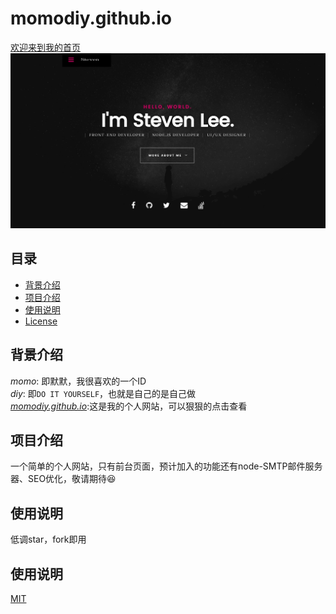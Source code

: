 # **momodiy.github.io**

[欢迎来到我的首页](https://momodiy.github.io)
![first-page](images/redeme1.webp)

## 目录  
* [背景介绍](#背景介绍)  
* [项目介绍](#项目介绍)  
* [使用说明](#使用说明)
* [License](#License)  

<a name="背景介绍"></a>  
## 背景介绍 

*momo*: 即默默，我很喜欢的一个ID<br>
*diy*: 即`DO IT YOURSELF`，也就是自己的是自己做<br>
*[momodiy.github.io](https://momodiy.github.io/)*:这是我的个人网站，可以狠狠的点击查看


<a name="项目介绍"></a>  
## 项目介绍 
一个简单的个人网站，只有前台页面，预计加入的功能还有node-SMTP邮件服务器、SEO优化，敬请期待😆

<a name="使用说明"></a>  
## 使用说明

低调star，fork即用

<a name="使用说明"></a>  
## 使用说明
[MIT](#License)
